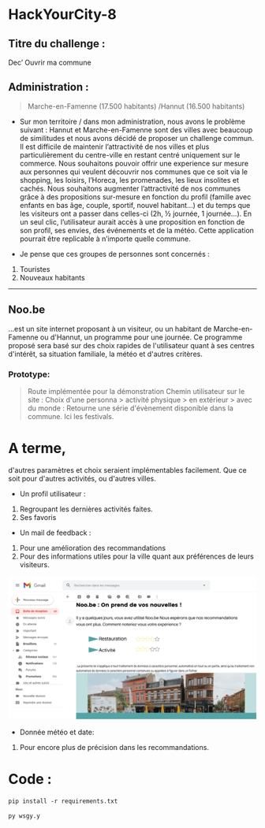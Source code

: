 # HackYourCity-8

## Titre du challenge :
Dec’ Ouvrir ma commune

## Administration :
> Marche-en-Famenne (17.500 habitants) /Hannut (16.500 habitants)

- Sur mon territoire / dans mon administration, nous avons le problème suivant :
Hannut et Marche-en-Famenne sont des villes avec beaucoup de similitudes et nous avons décidé de proposer un challenge commun. Il est
difficile de maintenir l’attractivité de nos villes et plus particulièrement du centre-ville en restant centré uniquement sur le commerce. Nous
souhaitons pouvoir offrir une experience sur mesure aux personnes qui veulent découvrir nos communes que ce soit via le shopping, les loisirs,
l’Horeca, les promenades, les lieux insolites et cachés.
Nous souhaitons augmenter l’attractivité de nos communes grâce à des propositions sur-mesure en fonction du profil (famille avec enfants en
bas âge, couple, sportif, nouvel habitant…) et du temps que les visiteurs ont a passer dans celles-ci (2h, ½ journée, 1 journée…).
En un seul clic, l’utilisateur aurait accès à une proposition en fonction de son profil, ses envies, des événements et de la météo.
Cette application pourrait être replicable à n’importe quelle commune.

- Je pense que ces groupes de personnes sont concernés :
1. Touristes
2. Nouveaux habitants

------------------------------
## Noo.be 

...est un site internet proposant à un visiteur, ou un habitant de Marche-en-Famenne ou d'Hannut, un programme pour une journée.
Ce programme proposé sera basé sur des choix rapides de l'utilisateur quant à ses centres d'intérêt, sa situation familiale, la météo et d'autres critères.

### Prototype:

> Route implémentée pour la démonstration
Chemin utilisateur sur le site : Choix d'une personna > activité physique > en extérieur > avec du monde : Retourne une série d'évènement disponible dans la commune. Ici les festivals.

# A terme,
d'autres paramètres et choix seraient implémentables facilement. Que ce soit pour d'autres activités, ou d'autres villes.

- Un profil utilisateur :
1. Regroupant les dernières activités faites.
2. Ses favoris

- Un mail de feedback :
1. Pour une amélioration des recommandations
2. Pour des informations utiles pour la ville quant aux préférences de leurs visiteurs.

![img](1.png)

- Donnée météo et date:
1. Pour encore plus de précision dans les recommandations.

# Code :

```
pip install -r requirements.txt
```

```
py wsgy.y
```


